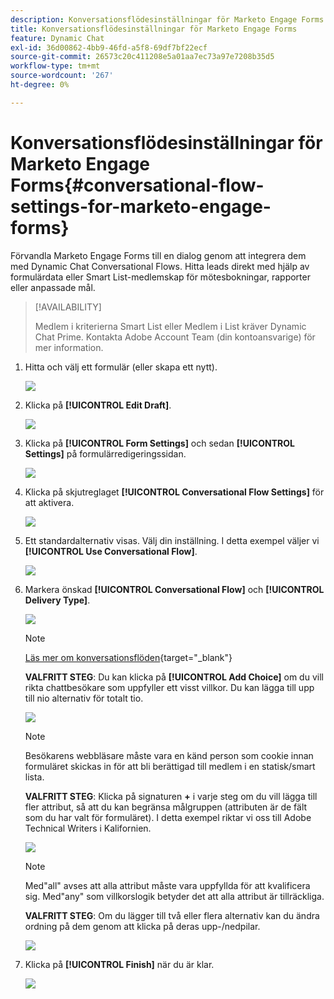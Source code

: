 ```yaml
---
description: Konversationsflödesinställningar för Marketo Engage Forms - Marketo Docs - produktdokumentation
title: Konversationsflödesinställningar för Marketo Engage Forms
feature: Dynamic Chat
exl-id: 36d00862-4bb9-46fd-a5f8-69df7bf22ecf
source-git-commit: 26573c20c411208e5a01aa7ec73a97e7208b35d5
workflow-type: tm+mt
source-wordcount: '267'
ht-degree: 0%

---
```


# Konversationsflödesinställningar för Marketo Engage Forms{#conversational-flow-settings-for-marketo-engage-forms}

Förvandla Marketo Engage Forms till en dialog genom att integrera dem med Dynamic Chat Conversational Flows. Hitta leads direkt med hjälp av formulärdata eller Smart List-medlemskap för mötesbokningar, rapporter eller anpassade mål.

>[!AVAILABILITY]
>
>Medlem i kriterierna Smart List eller Medlem i List kräver Dynamic Chat Prime. Kontakta Adobe Account Team (din kontoansvarige) för mer information.

1. Hitta och välj ett formulär (eller skapa ett nytt).

   ![](assets/conversational-flow-settings-1.png)

1. Klicka på **[!UICONTROL Edit Draft]**.

   ![](assets/conversational-flow-settings-2.png)

1. Klicka på **[!UICONTROL Form Settings]** och sedan **[!UICONTROL Settings]** på formulärredigeringssidan.

   ![](assets/conversational-flow-settings-3.png)

1. Klicka på skjutreglaget **[!UICONTROL Conversational Flow Settings]** för att aktivera.

   ![](assets/conversational-flow-settings-4.png)

1. Ett standardalternativ visas. Välj din inställning. I detta exempel väljer vi **[!UICONTROL Use Conversational Flow]**.

   ![](assets/conversational-flow-settings-5.png)

1. Markera önskad **[!UICONTROL Conversational Flow]** och **[!UICONTROL Delivery Type]**.

   ![](assets/conversational-flow-settings-6.png)

   >[!NOTE]
   >
   >[Läs mer om konversationsflöden](/help/marketo/product-docs/demand-generation/dynamic-chat/automated-chat/conversational-flow-overview.md){target="_blank"}

   **VALFRITT STEG**: Du kan klicka på **[!UICONTROL Add Choice]** om du vill rikta chattbesökare som uppfyller ett visst villkor. Du kan lägga till upp till nio alternativ för totalt tio.

   ![](assets/conversational-flow-settings-7.png)

   >[!NOTE]
   >
   >Besökarens webbläsare måste vara en känd person som cookie innan formuläret skickas in för att bli berättigad till medlem i en statisk/smart lista.

   **VALFRITT STEG**: Klicka på signaturen **+** i varje steg om du vill lägga till fler attribut, så att du kan begränsa målgruppen (attributen är de fält som du har valt för formuläret). I detta exempel riktar vi oss till Adobe Technical Writers i Kalifornien.

   ![](assets/conversational-flow-settings-8.png)

   >[!NOTE]
   >
   >Med&quot;all&quot; avses att alla attribut måste vara uppfyllda för att kvalificera sig. Med&quot;any&quot; som villkorslogik betyder det att alla attribut är tillräckliga.

   **VALFRITT STEG**: Om du lägger till två eller flera alternativ kan du ändra ordning på dem genom att klicka på deras upp-/nedpilar.

   ![](assets/conversational-flow-settings-9.png)

1. Klicka på **[!UICONTROL Finish]** när du är klar.

   ![](assets/conversational-flow-settings-10.png)
